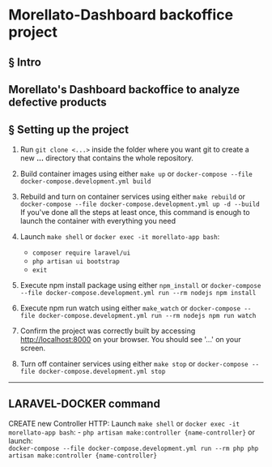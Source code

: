 # Morellato-Dashboard backoffice project

## § Intro

Morellato's Dashboard backoffice to analyze defective products
---

## § Setting up the project

1. Run `git clone <...>` inside the folder where you want git to create a new **...** directory that contains the whole repository.

2. Build container images using either `make up` or `docker-compose --file docker-compose.development.yml build`

3. Rebuild and turn on container services using either `make rebuild` or `docker-compose --file docker-compose.development.yml up -d --build`
If you've done all the steps at least once, this command is enough to launch the container with everything you need

4. Launch `make shell` or `docker exec -it morellato-app bash`:
    - `composer require laravel/ui`
    - `php artisan ui bootstrap`
    - `exit`

4. Execute npm install package using either `npm_install` or `docker-compose --file docker-compose.development.yml run --rm nodejs npm install`

5. Execute npm run watch using either `make_watch` or `docker-compose --file docker-compose.development.yml run --rm nodejs npm run watch`

6. Confirm the project was correctly built by accessing [http://localhost:8000](http://localhost:8000) on your browser. You should see '...' on your screen.

7. Turn off container services using either `make stop` or `docker-compose --file docker-compose.development.yml stop`

----------------------------------------------------------------------------------------------------------------------------------------
## LARAVEL-DOCKER command

CREATE new Controller HTTP: 
    Launch `make shell` or `docker exec -it morellato-app bash`:
        - `php artisan make:controller {name-controller}`
    or launch:    
    `docker-compose --file docker-compose.development.yml run --rm php php artisan make:controller {name-controller}`